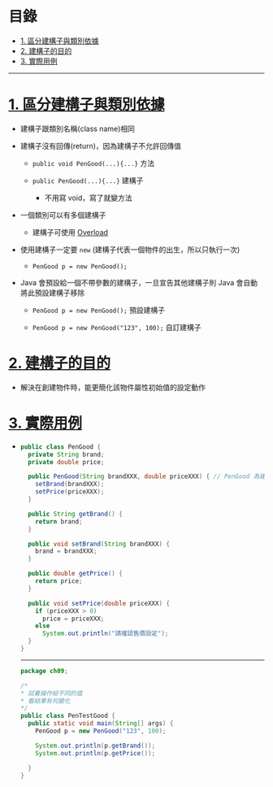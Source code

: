 <h1 id="top">目錄</h1>

- [1. 區分建構子與類別依據](#s1)
- [2. 建構子的目的](#s2)
- [3. 實際用例](#s3)

---

# <a id="s1" class="md-title" href="#top">1. 區分建構子與類別依據</a>

- 建構子跟類別名稱(class name)相同

- 建構子沒有回傳(return)，因為建構子不允許回傳值

  - <code>public void PenGood(...)&#123;...&#125;</code> 方法

  - <code>public PenGood(...)&#123;...&#125;</code> 建構子

    - 不用寫 void，寫了就變方法

- 一個類別可以有多個建構子

  - 建構子可使用 [Overload](https://www.runoob.com/java/java-override-overload.html)

- 使用建構子一定要 `new` (建構子代表一個物件的出生，所以只執行一次)

  - `PenGood p = new PenGood();`

- Java 會預設給一個不帶參數的建構子，一旦宣告其他建構子則 Java 會自動將此預設建構子移除

  - `PenGood p = new PenGood();` 預設建構子

  - `PenGood p = new PenGood("123", 100);` 自訂建構子

# <a id="s2" class="md-title" href="#top">2. 建構子的目的</a>

- 解決在創建物件時，能更簡化該物件屬性初始值的設定動作

# <a id="s3" class="md-title" href="#top">3. 實際用例</a>

- ```java
  public class PenGood {
    private String brand;
    private double price;

    public PenGood(String brandXXX, double priceXXX) { // PenGood 為建構子
      setBrand(brandXXX);
      setPrice(priceXXX);
    }

    public String getBrand() {
      return brand;
    }

    public void setBrand(String brandXXX) {
      brand = brandXXX;
    }

    public double getPrice() {
      return price;
    }

    public void setPrice(double priceXXX) {
      if (priceXXX > 0)
        price = priceXXX;
      else
        System.out.println("請確認售價設定");
    }
  }
  ```

  ***

  ```java
  package ch09;

  /*
  * 試著操作給不同的值
  * 看結果有何變化
  */
  public class PenTestGood {
    public static void main(String[] args) {
      PenGood p = new PenGood("123", 100);

      System.out.println(p.getBrand());
      System.out.println(p.getPrice());

    }
  }
  ```
